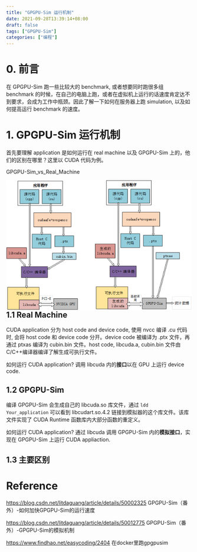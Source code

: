 ```yaml
---
title: "GPGPU-Sim 运行机制"
date: 2021-09-28T13:39:14+08:00
draft: false
tags: ["GPGPU-Sim"]
categories: ["编程"]
---
```


# 0. 前言

在 GPGPU-Sim 跑一些比较大的 benchmark, 或者想要同时跑很多组 benchmark 的时候，在自己的电脑上跑，或者在虚拟机上运行的话速度肯定达不到要求，会成为工作中瓶颈。因此了解一下如何在服务器上跑 simulation, 以及如何提高运行 benchmark 的速度。

# 1. GPGPU-Sim 运行机制

首先要理解 application 是如何运行在 real machine 以及 GPGPU-Sim 上的，他们的区别在哪里？这里以 CUDA 代码为例。

GPGPU-Sim_vs_Real_Machine

<img src="./Img/GPGPU-Sim_vs_Real_Machine.png" align=left style="zoom:90%;" />

## 1.1 Real Machine

CUDA application 分为 host code and device code, 使用 nvcc 编译  .cu 代码时, 会将 host code 和 device code 分开。device code 被编译为 .ptx 文件，再通过 ptxas 编译为 cubin.bin 文件。host code, libcuda.a, cubin.bin 文件由 C/C++编译器编译了解生成可执行文件。

如何运行 CUDA application? 调用 libcuda 内的**接口**以在 GPU 上运行 device code.

## 1.2 GPGPU-Sim

编译 GPGPU-Sim 会生成自己的 libcuda.so 库文件，通过 `ldd Your_application` 可以看到 libcudart.so.4.2 链接到模拟器的这个库文件。该库文件实现了 CUDA Runtime 函数库内大部分函数的重定义。

如何运行 CUDA application? 通过 libcuda 调用 GPGPU-Sim 内的**模拟接口**，实现在 GPGPU-Sim 上运行 CUDA appliaction.

## 1.3 主要区别



# Reference

https://blog.csdn.net/litdaguang/article/details/50002325	GPGPU-Sim（番外）-如何加快GPGPU-Sim的运行速度

https://blog.csdn.net/litdaguang/article/details/50012775	GPGPU-Sim（番外）-GPGPU-Sim的模拟机制

https://www.findhao.net/easycoding/2404	在docker里跑gpgpusim

